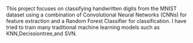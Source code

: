 This project focuses on classifying handwritten digits from the MNIST dataset using 
a combination of Convolutional Neural Networks (CNNs) for feature extraction and a 
Random Forest Classifier for classification. I have tried to train many traditional machine learning models such as KNN,Decissiontree,and SVN.
